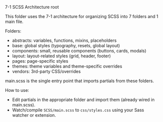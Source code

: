 7-1 SCSS Architecture root

This folder uses the 7-1 architecture for organizing SCSS into 7 folders and 1 main file.

Folders:
- abstracts: variables, functions, mixins, placeholders
- base: global styles (typography, resets, global layout)
- components: small, reusable components (buttons, cards, modals)
- layout: layout-related styles (grid, header, footer)
- pages: page-specific styles
- themes: theme variables and theme-specific overrides
- vendors: 3rd-party CSS/overrides

main.scss is the single entry point that imports partials from these folders.

How to use:
- Edit partials in the appropriate folder and import them (already wired in main.scss).
- Watch/compile `SCSS/main.scss` to `css/styles.css` using your Sass watcher or extension.
